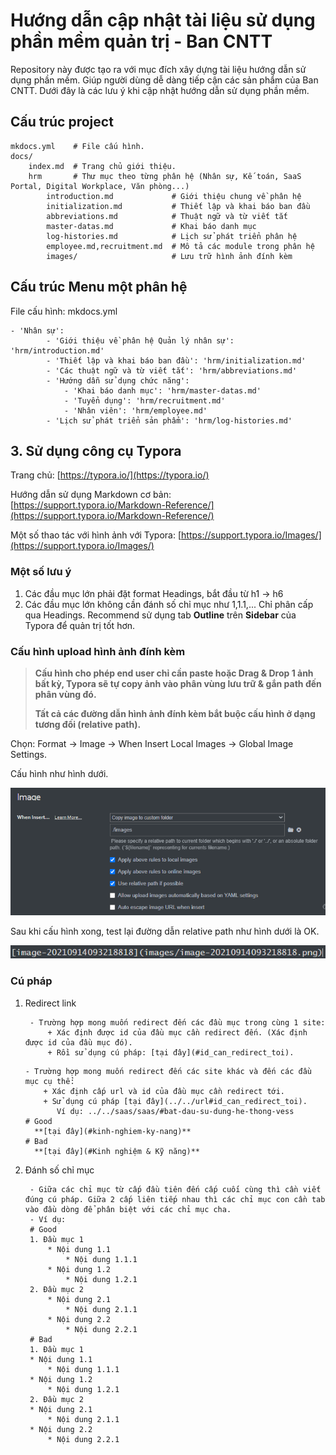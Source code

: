 # Hướng dẫn cập nhật tài liệu sử dụng phần mềm quản trị - Ban CNTT

Repository này được tạo ra với mục đích xây dựng tài liệu hướng dẫn sử dụng phần mềm. Giúp người dùng dễ dàng tiếp cận các sản phẩm của Ban CNTT. Dưới đây là các lưu ý khi cập nhật hướng dẫn sử dụng phần mềm.

## Cấu trúc project 

    mkdocs.yml    # File cấu hình.
    docs/
        index.md  # Trang chủ giới thiệu.
        hrm       # Thư mục theo từng phân hệ (Nhân sự, Kế toán, SaaS Portal, Digital Workplace, Văn phòng...)
            introduction.md             # Giới thiệu chung về phân hệ
            initialization.md           # Thiết lập và khai báo ban đầu
            abbreviations.md            # Thuật ngữ và từ viết tắt
            master-datas.md             # Khai báo danh mục 
            log-histories.md            # Lịch sử phát triển phân hệ
            employee.md,recruitment.md  # Mô tả các module trong phân hệ
            images/                     # Lưu trữ hình ảnh đính kèm

## Cấu trúc Menu một phân hệ

File cấu hình: mkdocs.yml

    - 'Nhân sự': 
            - 'Giới thiệu về phân hệ Quản lý nhân sự': 'hrm/introduction.md'
            - 'Thiết lập và khai báo ban đầu': 'hrm/initialization.md'
            - 'Các thuật ngữ và từ viết tắt': 'hrm/abbreviations.md'
            - 'Hướng dẫn sử dụng chức năng':
                - 'Khai báo danh mục': 'hrm/master-datas.md'
                - 'Tuyển dụng': 'hrm/recruitment.md'
                - 'Nhân viên': 'hrm/employee.md'
           	- 'Lịch sử phát triển sản phẩm': 'hrm/log-histories.md'
## 3. Sử dụng công cụ Typora 

Trang chủ: [https://typora.io/](https://typora.io/)

Hướng dẫn sử dụng Markdown cơ bản: [https://support.typora.io/Markdown-Reference/](https://support.typora.io/Markdown-Reference/)

Một số thao tác với hình ảnh với Typora: [https://support.typora.io/Images/](https://support.typora.io/Images/)

### Một số lưu ý

1. Các đầu mục lớn phải đặt format Headings, bắt đầu từ h1 -> h6
2. Các đầu mục lớn không cần đánh số chỉ mục như 1,1.1,... Chỉ phân cấp qua Headings. Recommend sử dụng tab **Outline** trên **Sidebar** của Typora để quản trị tốt hơn. 

### Cấu hình upload  hình ảnh  đính kèm

> **Cấu hình cho phép end user chỉ cần paste hoặc Drag & Drop 1 ảnh bất kỳ, Typora sẽ tự copy ảnh vào phân vùng lưu trữ & gắn path đến phân vùng đó.**
>
> **Tất cả các đường dẫn hình ảnh đính kèm bắt buộc cấu hình ở dạng tương đối (relative path).**

Chọn: Format → Image → When Insert Local Images → Global Image Settings.

Cấu hình như hình dưới.

![image-20210914093218818](images/image-20210914093218818.png)

Sau khi cấu hình xong, test lại đường dẫn relative path như hình dưới là OK.

![image-20210914093759081](images/image-20210914093759081.png)



### Cú pháp

1. Redirect link
   ```
    - Trường hợp mong muốn redirect đến các đầu mục trong cùng 1 site:
        + Xác định được id của đầu mục cần redirect đến. (Xác định được id của đầu mục đó).
        + Rồi sử dụng cú pháp: [tại đây](#id_can_redirect_toi).
    ```  
    ```
    - Trường hợp mong muốn redirect đến các site khác và đến các đầu mục cụ thể:
        + Xác định cấp url và id của đầu mục cần redirect tới. 
        + Sử dụng cú pháp [tại đây](../../url#id_can_redirect_toi).
           Ví dụ: ../../saas/saas/#bat-dau-su-dung-he-thong-vess 
    # Good
      **[tại đây](#kinh-nghiem-ky-nang)**
    # Bad
      **[tại đây](#Kinh nghiệm & Kỹ năng)**
    ```

2. Đánh số chỉ mục
   ```
    - Giữa các chỉ mục từ cấp đầu tiên đến cấp cuối cùng thì cần viết đúng cú pháp. Giữa 2 cấp liên tiếp nhau thì các chỉ mục con cần tab vào đầu dòng để phân biệt với các chỉ mục cha.
    - Ví dụ:
    # Good
    1. Đầu mục 1
        * Nội dung 1.1
            * Nội dung 1.1.1
        * Nội dung 1.2
            * Nội dung 1.2.1
    2. Đầu mục 2
        * Nội dung 2.1
            * Nội dung 2.1.1
        * Nội dung 2.2
            * Nội dung 2.2.1
    # Bad
    1. Đầu mục 1
    * Nội dung 1.1
        * Nội dung 1.1.1
    * Nội dung 1.2
        * Nội dung 1.2.1
    2. Đầu mục 2
    * Nội dung 2.1
        * Nội dung 2.1.1
    * Nội dung 2.2
        * Nội dung 2.2.1
   ```
